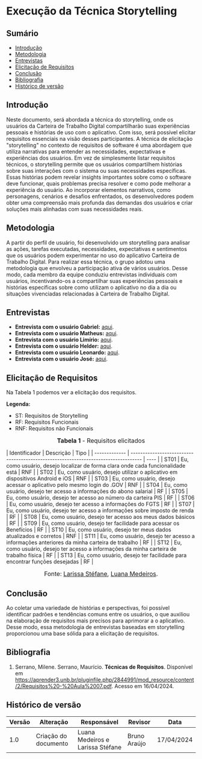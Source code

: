 # Execução da Técnica Storytelling

## Sumário

* [Introdução](#Introdução)
* [Metodologia](#Metodologia)
* [Entrevistas](#Entrevistas)
* [Elicitação de Requisitos](#Elicitação-de-Requisitos)
* [Conclusão](#Conclusão)
* [Bibliografia](#Bibliografia)
* [Histórico de versão](#Histórico-de-versão)

## Introdução
Neste documento, será abordada a técnica do storytelling, onde os usuários da Carteira de Trabalho Digital compartilharão suas experiências pessoais e histórias de uso com o aplicativo. Com isso, será possível elicitar requisitos essenciais na visão desses participantes. A técnica de elicitação "storytelling" no contexto de requisitos de software é uma abordagem que utiliza narrativas para entender as necessidades, expectativas e experiências dos usuários. Em vez de simplesmente listar requisitos técnicos, o storytelling permite que os usuários compartilhem histórias sobre suas interações com o sistema ou suas necessidades específicas. Essas histórias podem revelar insights importantes sobre como o software deve funcionar, quais problemas precisa resolver e como pode melhorar a experiência do usuário. Ao incorporar elementos narrativos, como personagens, cenários e desafios enfrentados, os desenvolvedores podem obter uma compreensão mais profunda das demandas dos usuários e criar soluções mais alinhadas com suas necessidades reais.

## Metodologia
A partir do perfil de usuário, foi desenvolvido um storytelling para analisar as ações, tarefas executadas, necessidades, expectativas e sentimentos que os usuários podem experimentar no uso do aplicativo Carteira de Trabalho Digital. Para realizar essa técnica, o grupo adotou uma metodologia que envolveu a participação ativa de vários usuários. Desse modo, cada membro da equipe conduziu entrevistas individuais com usuários, incentivando-os a compartilhar suas experiências pessoais e histórias específicas sobre como utilizam o aplicativo no dia a dia ou situações vivenciadas relacionadas à Carteira de Trabalho Digital.

## Entrevistas
- **Entrevista com o usuário Gabriel:** [aqui](https://www.youtube.com/watch?v=lvb8S2b4JD8).
- **Entrevista com o usuário Matheus:** [aqui](https://youtu.be/nhV51WTpm04).
- **Entrevista com o usuário Limírio:** [aqui](https://youtu.be/eRwgezuGNCI).
- **Entrevista com o usuário Helder:** [aqui](https://youtu.be/UHkdKNHYxWs).
- **Entrevista com o usuário Leonardo:** [aqui](https://youtu.be/toKmL9oDkpY).
- **Entrevista com o usuário José:** [aqui](https://www.youtube.com/watch?v=wR79wOpY_vE).

## Elicitação de Requisitos

Na Tabela 1 podemos ver a elicitação dos requisitos.

**Legenda:**

- ST: Requisitos de <span>Storytelling</span>
- RF: Requisitos <span>Funcionais</span>
- RNF: Requisitos não <span>Funcionais</span>
  
<font size="3"><p style="text-align: center"><b>Tabela 1</b> - Requisitos elicitados</p></font>
| Identificador | Descrição                                                                          | Tipo |
| ------------- | ---------------------------------------------------------------------------------- | ---- |
| ST01          |   Eu, como usuário, desejo localizar de forma clara onde cada funcionalidade está   | RNF  |
| ST02          | 	Eu, como usuário, desejo utilizar o aplicativo em dispositivos Android e iOS      | RNF  |
| ST03          | 	Eu, como usuário, desejo acessar o aplicativo pelo mesmo login do .GOV            | RNF  |
| ST04          | 	Eu, como usuário, desejo ter acesso a informações do abono salarial               | RF   |
| ST05          | 	Eu, como usuário, desejo ter acesso ao número da carteira PIS                     | RF   |
| ST06          | 	Eu, como usuário, desejo ter acesso a informações do FGTS                         | RF   |
| ST07          | 	Eu, como usuário, desejo ter acesso a informações sobre imposto de renda          | RF   |
| ST08          | 	Eu, como usuário, desejo ter acesso aos meus dados básicos                        | RF   |
| ST09          | 	Eu, como usuário, desejo ter facilidade para acessar os Benefícios                | RF   |
| ST10          | 	Eu, como usuário, desejo ter meus dados atualizados e corretos                    | RNF  |
| ST11          | 	Eu, como usuário, desejo ter acesso a informações anteriores da minha carteira de trabalho | RF   |
| ST12          | 	Eu, como usuário, desejo ter acesso a informações da minha carteira de trabalho física | RF   |
| ST13          | 	Eu, como usuário, desejo ter facilidade para encontrar funções desejadas          | RF   |

<font size="3"><p style="text-align: center">Fonte: [Larissa Stéfane](https://github.com/SkywalkerSupreme), [Luana Medeiros](https://github.com/LuaMedeiros). </font>


## Conclusão
Ao coletar uma variedade de histórias e perspectivas, foi possível identificar padrões e tendências comuns entre os usuários, o que auxiliou na elaboração de requisitos mais precisos para aprimorar a o aplicativo. Desse modo, essa metodologia de entrevistas baseadas em storytelling proporcionou uma base sólida para a elicitação de requisitos.

## Bibliografia

1. Serrano, Milene. Serrano, Maurício. **Técnicas de Requisitos**. Disponível em <https://aprender3.unb.br/pluginfile.php/2844991/mod_resource/content/2/Requisitos%20-%20Aula%2007.pdf>. Acesso em 16/04/2024.

## Histórico de versão

| Versão | Alteração                           | Responsável     | Revisor         | Data       |
| -      | -                                   | -               | -               | -          |
| 1.0    | Criação do documento                | Luana Medeiros e Larissa Stéfane  | Bruno Araújo               | 17/04/2024 |
 
